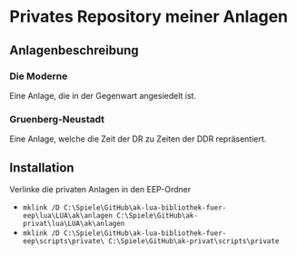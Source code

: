 # Privates Repository meiner Anlagen

## Anlagenbeschreibung

### Die Moderne

Eine Anlage, die in der Gegenwart angesiedelt ist.

### Gruenberg-Neustadt

Eine Anlage, welche die Zeit der DR zu Zeiten der DDR repräsentiert.

## Installation

Verlinke die privaten Anlagen in den EEP-Ordner

- `mklink /D C:\Spiele\GitHub\ak-lua-bibliothek-fuer-eep\lua\LUA\ak\anlagen C:\Spiele\GitHub\ak-privat\lua\LUA\ak\anlagen`
- `mklink /D C:\Spiele\GitHub\ak-lua-bibliothek-fuer-eep\scripts\private\ C:\Spiele\GitHub\ak-privat\scripts\private`
